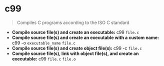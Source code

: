 # c99
> Compiles C programs according to the ISO C standard
- **Compile source file(s) and create an executable:**
c99 `file.c`
- **Compile source file(s) and create an executable with a custom name:**
c99 -o `executable_name` `file.c`
- **Compile source file(s) and create object file(s):**
c99 -c `file.c`
- **Compile source file(s), link with object file(s), and create an executable:**
c99 `file.c` `file.o`
